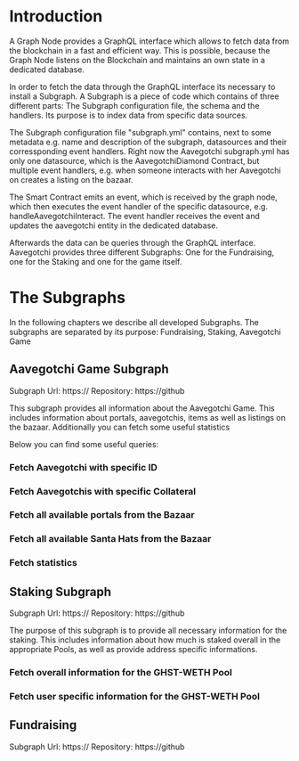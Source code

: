 # Introduction

A Graph Node provides a GraphQL interface which allows to fetch data from the blockchain in a fast and efficient way. This is possible, because the Graph Node listens on the Blockchain and maintains an own state in a dedicated database. 

In order to fetch the data through the GraphQL interface its necessary to install a Subgraph. A Subgraph is a piece of code which contains of three different parts: The Subgraph configuration file, the schema and the handlers. Its purpose is to index data from specific data sources.

The Subgraph configuration file "subgraph.yml" contains, next to some metadata e.g. name and description of the subgraph, datasources and their corressponding event handlers. Right now the Aavegotchi subgraph.yml has only one datasource, which is the AavegotchiDiamond Contract, but multiple event handlers, e.g. when someone interacts with her Aavegotchi on creates a listing on the bazaar.

The Smart Contract emits an event, which is received by the graph node, which then executes the event handler of the specific datasource, e.g. handleAavegotchiInteract. The event handler receives the event and updates the aavegotchi entity in the dedicated database.

Afterwards the data can be queries through the GraphQL interface. Aavegotchi provides three different Subgraphs: One for the Fundraising, one for the Staking and one for the game itself. 

# The Subgraphs 

In the following chapters we describe all developed Subgraphs. The subgraphs are separated by its purpose: Fundraising, Staking, Aavegotchi Game 

## Aavegotchi Game Subgraph

Subgraph Url: https://
Repository: https://github

This subgraph provides all information about the Aavegotchi Game. This includes information about portals, aavegotchis, items as well as listings on the bazaar. Additionally you can fetch some useful statistics

Below you can find some useful queries:

### Fetch Aavegotchi with specific ID

### Fetch Aavegotchis with specific Collateral

### Fetch all available portals from the Bazaar

### Fetch all available Santa Hats from the Bazaar

### Fetch statistics

## Staking Subgraph

Subgraph Url: https://
Repository: https://github

The purpose of this subgraph is to provide all necessary information for the staking. This includes information about how much is staked overall in the appropriate Pools, as well as provide address specific informations.

### Fetch overall information for the GHST-WETH Pool

### Fetch user specific information for the GHST-WETH Pool

## Fundraising 

Subgraph Url: https://
Repository: https://github
